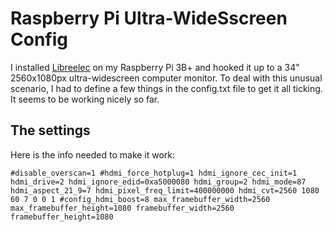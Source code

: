 # Raspberry Pi Ultra-WideSscreen Config
I installed [Libreelec](https://libreelec.tv) on my Raspberry Pi 3B+ and hooked it up to a 34" 2560x1080px ultra-widescreen computer monitor. To deal with this unusual scenario, I had to define a few things in the config.txt file to get it all ticking. It seems to be working nicely so far.

## The settings
Here is the info needed to make it work:

`#disable_overscan=1
#hdmi_force_hotplug=1
hdmi_ignore_cec_init=1
hdmi_drive=2
hdmi_ignore_edid=0xa5000080
hdmi_group=2
hdmi_mode=87
hdmi_aspect_21_9=7
hdmi_pixel_freq_limit=400000000
hdmi_cvt=2560 1080 60 7 0 0 1
#config_hdmi_boost=8
max_framebuffer_width=2560
max_framebuffer_height=1080
framebuffer_width=2560
framebuffer_height=1080`
